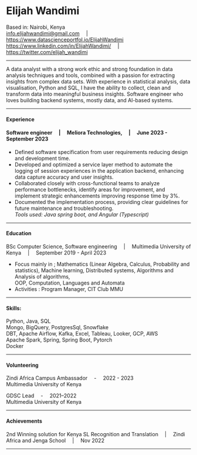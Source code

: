 # Elijah Wandimi
Based in: Nairobi, Kenya<br>
 info.elijahwandimi@gmail.com  &emsp;|&emsp;  https://www.datascienceportfol.io/ElijahWandimi <br>
 https://www.linkedin.com/in/ElijahWandimi/  &emsp;|&emsp;  https://twitter.com/elijah_wandimi  
 
---

A data analyst with a strong work ethic and strong foundation in data analysis techniques and tools, combined with a passion for extracting insights from complex data sets. 
With experience in statistical analysis, data visualisation, Python and SQL, I have the ability to collect, clean and transform data into
meaningful business insights.
Software engineer who loves building backend systems, mostly data, and AI-based systems.

---
#### Experience

#### Software engineer  &emsp;|&emsp; Meliora Technologies, &emsp;|&emsp; June 2023 - September 2023 <br>

- Defined software specification from user requirements reducing design and development time. <br>
- Developed and optimized a service layer method to automate the logging of session experiences in the application backend, enhancing data capture accuracy and user insights. <br>
- Collaborated closely with cross-functional teams to analyze performance bottlenecks, identify areas for improvement, and implement strategic enhancements improving
response time by 3%. <br>
- Documented the implementation process, providing clear guidelines for future maintenance and troubleshooting. <br>
*Tools used: Java spring boot, and Angular (Typescript)* <br>

---

#### Education
BSc Computer Science, Software engineering  &emsp;|&emsp; Multimedia University of Kenya &emsp;|&emsp; September 2019 - April 2023 <br>
- Focus mainly in ; Mathematics (Linear Algebra, Calculus, Probability and statistics), Machine learning, Distributed systems, Algorithms and Analysis of algorithms, <br>
OOP, Computation, Languages and Automata <br>
- Activities : Program Manager, CIT Club MMU

---
#### Skills:
Python, Java, SQL <br>
Mongo, BigQuery, PostgresSql, Snowflake <br>
DBT, Apache Airflow, Kafka, Excel, Tableau, Looker, GCP, AWS <br>
Apache Spark, Spring, Spring Boot, Pytorch <br>
Docker

---

#### Volunteering
Zindi Africa Campus Ambassador &emsp;-&emsp; 2022 - 2023 <br>
Multimedia University of Kenya

GDSC Lead &emsp;-&emsp; 2021–2022 <br>
Multimedia University of Kenya

---

#### Achievements
2nd Winning solution for Kenya SL Recognition and Translation &emsp;|&emsp; Zindi Africa and Jenga School &emsp;|&emsp; Nov 2022

---

